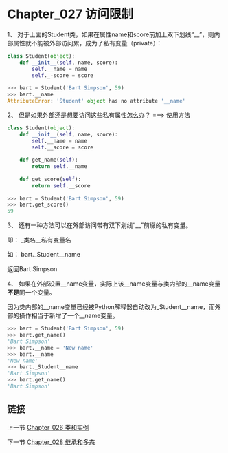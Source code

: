 # Chapter_027 访问限制

1、 对于上面的Student类，如果在属性name和score前加上双下划线“\_\_”，则内部属性就不能被外部访问累，成为了私有变量（private）：

```python
class Student(object):
    def __init__(self, name, score):
        self.__name = name
        self._-score = score
        
>>> bart = Student('Bart Simpson', 59)
>>> bart.__name
AttributeError: 'Student' object has no attribute '__name'
```

2、 但是如果外部还是想要访问这些私有属性怎么办？ ===> 使用方法

```python
class Student(object):
    def __init__(self, name, score):
        self.__name = name
        self.__score = score
        
    def get_name(self):
        return self.__name
        
    def get_score(self):
        return self.__score
        
>>> bart = Student('Bart Simpson', 59)
>>> bart.get_score()
59
```

3、 还有一种方法可以在外部访问带有双下划线“\_\_”前缀的私有变量。

即： \_类名\_\_私有变量名

如： bart.\_Student\_\_name

返回Bart Simpson

4、 如果在外部设置\_\_name变量，实际上该\_\_name变量与类内部的\_\_name变量**不是**同一个变量。

因为类内部的\_\_name变量已经被Python解释器自动改为\_Student\_\_name，而外部的操作相当于新增了一个\_\_name变量。

```python
>>> bart = Student('Bart Simpson', 59)
>>> bart.get_name()
'Bart Simpson'
>>> bart.__name = 'New name'
>>> bart.__name
'New name'
>>> bart._Student__name
'Bart Simpson'
>>> bart.get_name()
'Bart Simpson'
```


## 链接

上一节 [Chapter_026 类和实例](https://github.com/nizo2010/Study_Python_lxf/blob/master/Chapter_026.md "Chapter_026 类和实例")

下一节 [Chapter_028 继承和多态](https://github.com/nizo2010/Study_Python_lxf/blob/master/Chapter_028.md "Chapter_028 继承和多态")
